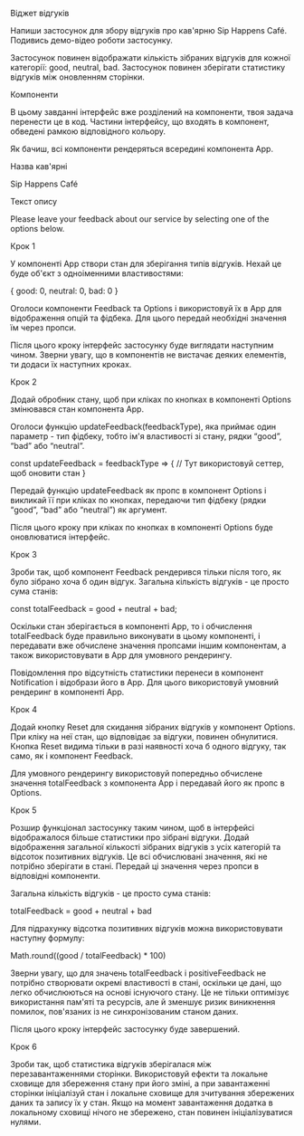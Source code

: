 Віджет відгуків

Напиши застосунок для збору відгуків про кав'ярню Sip Happens Café. Подивись демо-відео роботи застосунку.








Застосунок повинен відображати кількість зібраних відгуків для кожної категорії: good, neutral, bad. Застосунок повинен зберігати статистику відгуків між оновленням сторінки.



Компоненти

В цьому завданні інтерфейс вже розділений на компоненти, твоя задача перенести це в код. Частини інтерфейсу, що входять в компонент, обведені рамкою відповідного кольору.








Як бачиш, всі компоненти рендеряться всередині компонента App.



Назва кав'ярні

Sip Happens Café



Текст опису

Please leave your feedback about our service by selecting one of the options below.





Крок 1

У компоненті App створи стан для зберігання типів відгуків. Нехай це буде об'єкт з одноіменними властивостями:



{
	good: 0,
	neutral: 0,
	bad: 0
}



Оголоси компоненти Feedback та Options і використовуй їх в App для відображення опцій та фідбека. Для цього передай необхідні значення їм через пропси.

Після цього кроку інтерфейс застосунку буде виглядати наступним чином. Зверни увагу, що в компонентів не вистачає деяких елементів, ти додаси їх наступних кроках.








Крок 2

Додай обробник стану, щоб при кліках по кнопках в компоненті Options змінювався стан компонента App.



Оголоси функцію updateFeedback(feedbackType), яка приймає один параметр - тип фідбеку, тобто ім'я властивості зі стану, рядки “good”, “bad” або “neutral”.



const updateFeedback = feedbackType => {
 // Тут використовуй сеттер, щоб оновити стан
}



Передай функцію updateFeedback як пропс в компонент Options і викликай її при кліках по кнопках, передаючи тип фідбеку (рядки “good”, “bad” або “neutral”) як аргумент.



Після цього кроку при кліках по кнопках в компоненті Options буде оновлюватися інтерфейс.








Крок 3

Зроби так, щоб компонент Feedback рендерився тільки після того, як було зібрано хоча б один відгук. Загальна кількість відгуків - це просто сума станів:



const totalFeedback = good + neutral + bad;



Оскільки стан зберігається в компоненті App, то і обчислення totalFeedback буде правильно виконувати в цьому компоненті, і передавати вже обчислене значення пропсами іншим компонентам, а також використовувати в App для умовного рендерингу.



Повідомлення про відсутність статистики перенеси в компонент Notification і відобрази його в App. Для цього використовуй умовний рендеринг в компоненті App.








Крок 4

Додай кнопку Reset для скидання зібраних відгуків у компонент Options. При кліку на неї стан, що відповідає за відгуки, повинен обнулитися. Кнопка Reset видима тільки в разі наявності хоча б одного відгуку, так само, як і компонент Feedback.



Для умовного рендерингу використовуй попередньо обчислене значення totalFeedback з компонента App і передавай його як пропс в Options.










Крок 5

Розшир функціонал застосунку таким чином, щоб в інтерфейсі відображалося більше статистики про зібрані відгуки. Додай відображення загальної кількості зібраних відгуків з усіх категорій та відсоток позитивних відгуків. Це всі обчислювані значення, які не потрібно зберігати в стані. Передай ці значення через пропси в відповідні компоненти.



Загальна кількість відгуків - це просто сума станів:

totalFeedback = good + neutral + bad



Для підрахунку відсотка позитивних відгуків можна використовувати наступну формулу:

Math.round((good / totalFeedback) * 100)



Зверни увагу, що для значень totalFeedback і positiveFeedback не потрібно створювати окремі властивості в стані, оскільки це дані, що легко обчислюються на основі існуючого стану. Це не тільки оптимізує використання пам'яті та ресурсів, але й зменшує ризик виникнення помилок, пов'язаних із не синхронізованим станом даних.



Після цього кроку інтерфейс застосунку буде завершений.








Крок 6

Зроби так, щоб статистика відгуків зберігалася між перезавантаженнями сторінки. Використовуй ефекти та локальне сховище для збереження стану при його зміні, а при завантаженні сторінки ініціалізуй стан і локальне сховище для зчитування збережених даних та запису їх у стан. Якщо на момент завантаження додатка в локальному сховищі нічого не збережено, стан повинен ініціалізуватися нулями.
